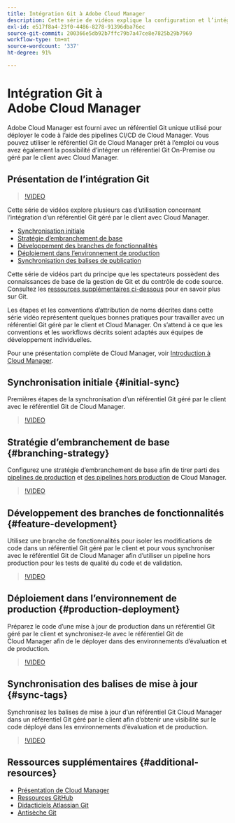 ```yaml
---
title: Intégration Git à Adobe Cloud Manager
description: Cette série de vidéos explique la configuration et l’intégration d’un référentiel Git géré par le client (On-Premise) avec Adobe Cloud Manager.
exl-id: e517f8a4-23f0-4486-8278-91396dba76ec
source-git-commit: 200366e5db92b7ffc79b7a47ce8e7825b29b7969
workflow-type: tm+mt
source-wordcount: '337'
ht-degree: 91%

---
```



# Intégration Git à Adobe Cloud Manager

Adobe Cloud Manager est fourni avec un référentiel Git unique utilisé pour déployer le code à l’aide des pipelines CI/CD de Cloud Manager. Vous pouvez utiliser le référentiel Git de Cloud Manager prêt à l’emploi ou vous avez également la possibilité d’intégrer un référentiel Git On-Premise ou géré par le client avec Cloud Manager.

## Présentation de l’intégration Git

>[!VIDEO](https://video.tv.adobe.com/v/28710/)

Cette série de vidéos explore plusieurs cas d’utilisation concernant l’intégration d’un référentiel Git géré par le client avec Cloud Manager.

* [Synchronisation initiale](#initial-sync)
* [Stratégie d’embranchement de base](#branching-strategy)
* [Développement des branches de fonctionnalités](#feature-development)
* [Déploiement dans l’environnement de production](#production-deployment)
* [Synchronisation des balises de publication](#sync-tags)

Cette série de vidéos part du principe que les spectateurs possèdent des connaissances de base de la gestion de Git et du contrôle de code source. Consultez les [ressources supplémentaires ci-dessous](#additional-resources) pour en savoir plus sur Git.

Les étapes et les conventions d’attribution de noms décrites dans cette série vidéo représentent quelques bonnes pratiques pour travailler avec un référentiel Git géré par le client et Cloud Manager. On s’attend à ce que les conventions et les workflows décrits soient adaptés aux équipes de développement individuelles.

Pour une présentation complète de Cloud Manager, voir [Introduction à Cloud Manager](/help/introduction.md).

## Synchronisation initiale {#initial-sync}

Premières étapes de la synchronisation d’un référentiel Git géré par le client avec le référentiel Git de Cloud Manager.

>[!VIDEO](https://video.tv.adobe.com/v/28711/?quality=12)

## Stratégie d’embranchement de base {#branching-strategy}

Configurez une stratégie d’embranchement de base afin de tirer parti des [pipelines de production](/help/using/production-pipelines.md) et [des pipelines hors production](/help/using/non-production-pipelines.md) de Cloud Manager.

>[!VIDEO](https://video.tv.adobe.com/v/28712/?quality=12)

## Développement des branches de fonctionnalités {#feature-development}

Utilisez une branche de fonctionnalités pour isoler les modifications de code dans un référentiel Git géré par le client et pour vous synchroniser avec le référentiel Git de Cloud Manager afin d’utiliser un pipeline hors production pour les tests de qualité du code et de validation.

>[!VIDEO](https://video.tv.adobe.com/v/28723/?quality=12)

## Déploiement dans l’environnement de production {#production-deployment}

Préparez le code d’une mise à jour de production dans un référentiel Git géré par le client et synchronisez-le avec le référentiel Git de Cloud Manager afin de le déployer dans des environnements d’évaluation et de production.

>[!VIDEO](https://video.tv.adobe.com/v/28724/?quality=12)

## Synchronisation des balises de mise à jour {#sync-tags}

Synchronisez les balises de mise à jour d’un référentiel Git Cloud Manager dans un référentiel Git géré par le client afin d’obtenir une visibilité sur le code déployé dans les environnements d’évaluation et de production.

>[!VIDEO](https://video.tv.adobe.com/v/28725/?quality=12)

## Ressources supplémentaires {#additional-resources}

* [Présentation de Cloud Manager](/help/introduction.md)
* [Ressources GitHub](https://try.github.io)
* [Didacticiels Atlassian Git](https://www.atlassian.com/git/tutorials/what-is-version-control)
* [Antisèche Git](https://education.github.com/git-cheat-sheet-education.pdf)
